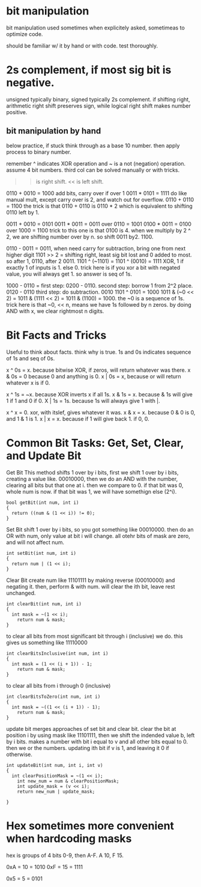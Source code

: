 # bit manipulation

bit manipulation used sometimes when explicitely asked, sometimeas to optimize code.

should be familiar w/ it by hand or with code. test thoroughly.

# 2s complement, if most sig bit is negative.
unsigned typically binary, signed typically 2s complement.
if shifting right, arithmetic right shift preserves sign, while logical right shift makes number positive.

## bit manipulation by hand
below practice, if stuck think through as a base 10 number. then apply process to binary number.

remember ^ indicates XOR operation and ~ is a not (negation) operation. assume 4 bit numbers. third col can be solved
manually or with tricks.

>> is right shift. << is left shift.

0110 + 0010 = 1000 add bits, carry over if over 1
0011 \* 0101 = 1111 do like manual mult, except carry over is 2, and watch out for overflow.
0110 + 0110 = 1100 the trick is that 0110 + 0110 is 0110 \* 2 which is equivalent to shifting 0110 left by 1.

0011 + 0010 = 0101
0011 \* 0011 = 0011 over 0110 = 1001
0100 \* 0011 = 0100 over 1000 = 1100 trick to this one is that 0100 is 4. when we multiply by 2 ^ 2, we are shifting number over by n. so shift 0011 by2. 1100.

0110 - 0011 = 0011, when need carry for subtraction, bring one from next higher digit
1101 >> 2 = shifting right, least sig bit lost and 0 added to most. so after 1, 0110, after 2 0011.
1101 ^ (~1101) = 1101 ^ (0010) = 1111 XOR, 1 if exactly 1 of inputs is 1. else 0. trick here is if you xor a bit with negated value, you will always get 1. so answer is seq of 1s.

1000 - 0110 = first step: 0200 - 0110. second step: borrow 1 from 2^2 place. 0120 - 0110 third step: do subtraction. 0010
1101 ^ 0101 = 1000
1011 & (~0 << 2) = 1011 & (1111 << 2) = 1011 & (1100) = 1000. the ~0 is a sequence of 1s. trick here is that ~0, << n, means we have 1s followed by n zeros. by doing AND with x, we clear rightmost n digits.

# Bit Facts and Tricks
Useful to think about facts. think why is true. 1s and 0s indicates sequence of 1s and seq of 0s.

x ^ 0s = x. because bitwise XOR, if zeros, will return whatever was there.
x & 0s = 0 because 0 and anything is 0.
x | 0s = x, because or will return whatever x is if 0.

x ^ 1s = ~x. because XOR inverts x if all 1s.
x & 1s = x. because & 1s will give 1 if 1 and 0 if 0.
X | 1s = 1s. because 1s will always give 1 with |.

x ^ x = 0. xor, with itslef, gives whatever it was.
x & x = x. because 0 & 0 is 0, and 1 & 1 is 1.
x | x = x. because if 1 will give back 1. if 0, 0.

# Common Bit Tasks: Get, Set, Clear, and Update Bit
Get Bit
This method shifts 1 over by i bits, 
first we shift 1 over by i bits, creating a value like. 00010000, then we do an AND with the number, clearing all bits but that one at i.
then we compare to 0. if that bit was 0, whole num is now. if that bit was 1, we will have somethign else (2^i).
```
bool getBit(int num, int i)
{
  return ((num & (1 << i)) != 0);
}
```

Set Bit
shift 1 over by i bits, so you got something like 00010000. then do an OR 
with num, only value at bit i will change. all otehr bits of mask are zero, and will not affect num.
```
int setBit(int num, int i)
{
  return num | (1 << i);
}
```

Clear Bit
create num like 11101111 by making reverse (00010000) and negating it. then, perform & with num.
will clear the ith bit, leave rest unchanged.
```
int clearBit(int num, int i)
{
  int mask = ~(1 << i);
	return num & mask;
}
```

to clear all bits from most significant bit through i (inclusive) we do. this gives us something like 11110000
```
int clearBitsInclusive(int num, int i)
{
  int mask = (1 << (i + 1)) - 1;
	return num & mask;
}
```

to clear all bits from i through 0 (inclusive)
```
int clearBitsToZero(int num, int i)
{
  int mask = ~((1 << (i + 1)) - 1);
	return num & mask;
}
```

update bit
merges approaches of set bit and clear bit.
clear the bit at position i by using mask like 11101111, then we shift the indended value b, left by i bits. makes a number with bit i equal to v and all other bits
equal to 0. then we or the numbers. updating ith bit if v is 1, and leaving it 0 if otherwise.
```
int updateBit(int num, int i, int v)
{
  int clearPositionMask = ~(1 << i);
	int new_num = num & clearPositionMask;
	int update_mask = (v << i);
	return new_num | update_mask;
	
}
```

# Hex sometimes more convenient when hardcoding masks
hex is groups of 4 bits
0-9, then A-F. A 10, F 15.

0xA = 10 = 1010
0xF = 15 = 1111

0x5 = 5 = 0101
